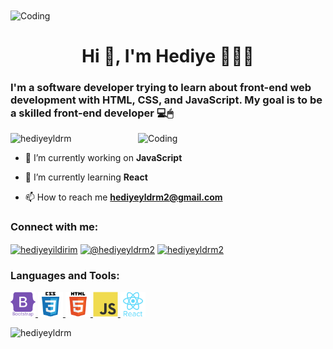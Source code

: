<img align="center" alt="Coding" width="1000" height="300"  src="https://miro.medium.com/max/1400/1*KN7zbaWkbm5E71zZWfTf7A.gif">
<h1 align="center">Hi 👋, I'm Hediye 👩🏻‍💻</h1>
<h3 align="left"> I'm a software developer trying to learn about front-end web development with HTML, CSS, and JavaScript. My goal is to be a skilled front-end developer 💻🖱 </h3>
<img align="right" alt="Coding" width="300" src="https://miro.medium.com/max/1400/1*qdAW1TjCN57h1lbuuzvchg.gif">

<p align="left"> <img src="https://komarev.com/ghpvc/?username=hediyeyldrm&label=Profile%20views&color=0e75b6&style=flat" alt="hediyeyldrm" /> </p>

- 🔭 I’m currently working on **JavaScript**

- 🌱 I’m currently learning **React**

- 📫 How to reach me **hediyeyldrm2@gmail.com**

<h3 align="left">Connect with me:</h3>
<p align="left">
<a href="https://linkedin.com/in/hediyeyildirim" target="blank"><img align="center" src="https://raw.githubusercontent.com/rahuldkjain/github-profile-readme-generator/master/src/images/icons/Social/linked-in-alt.svg" alt="hediyeyildirim" height="30" width="40" /></a>
<a href="https://medium.com/@hediyeyldrm2" target="blank"><img align="center" src="https://raw.githubusercontent.com/rahuldkjain/github-profile-readme-generator/master/src/images/icons/Social/medium.svg" alt="@hediyeyldrm2" height="30" width="40" /></a>
<a href="https://www.hackerrank.com/hediyeyldrm2" target="blank"><img align="center" src="https://raw.githubusercontent.com/rahuldkjain/github-profile-readme-generator/master/src/images/icons/Social/hackerrank.svg" alt="hediyeyldrm2" height="30" width="40" /></a>
</p>

<h3 align="left">Languages and Tools:</h3>
<p align="left"> <a href="https://getbootstrap.com" target="_blank" rel="noreferrer"> <img src="https://raw.githubusercontent.com/devicons/devicon/master/icons/bootstrap/bootstrap-plain-wordmark.svg" alt="bootstrap" width="40" height="40"/> </a> <a href="https://www.w3schools.com/css/" target="_blank" rel="noreferrer"> <img src="https://raw.githubusercontent.com/devicons/devicon/master/icons/css3/css3-original-wordmark.svg" alt="css3" width="40" height="40"/> </a> <a href="https://www.w3.org/html/" target="_blank" rel="noreferrer"> <img src="https://raw.githubusercontent.com/devicons/devicon/master/icons/html5/html5-original-wordmark.svg" alt="html5" width="40" height="40"/> </a> <a href="https://developer.mozilla.org/en-US/docs/Web/JavaScript" target="_blank" rel="noreferrer"> <img src="https://raw.githubusercontent.com/devicons/devicon/master/icons/javascript/javascript-original.svg" alt="javascript" width="40" height="40"/> </a> <a href="https://reactjs.org/" target="_blank" rel="noreferrer"> <img src="https://raw.githubusercontent.com/devicons/devicon/master/icons/react/react-original-wordmark.svg" alt="react" width="40" height="40"/> </a> </p>

<p><img align="left" src="https://github-readme-stats.vercel.app/api/top-langs?username=hediyeyldrm&show_icons=true&locale=en&layout=compact" alt="hediyeyldrm" /></p>




 	    
